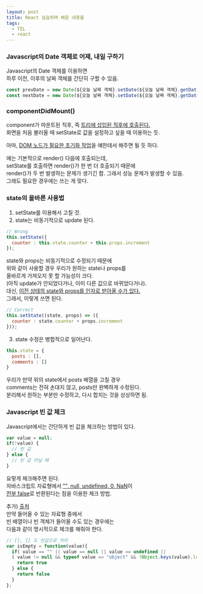 ```yaml
---
layout: post
title: React 실습하며 배운 내용들
tags:
  - TIL
  - react
---
```


### Javascript의 Date 객체로 어제, 내일 구하기
Javascript의 Date 객체를 이용하면  
하루 이전, 이후의 날짜 객체를 간단히 구할 수 있음.  

```javascript
const prevDate = new Date(${오늘 날짜 객체}.setDate(${오늘 날짜 객체}.getDate() - 1));
const nextDate = new Date(${오늘 날짜 객체}.setDate(${오늘 날짜 객체}.getDate() + 1));
```

### componentDidMount()
component가 마운트된 직후, 즉 <u>트리에 삽입된 직후에 호출된다.</u>  
화면을 처음 불러올 때 setState로 값을 설정하고 싶을 때 이용하는 듯.  

아마, <u>DOM 노드가 필요한 초기화 작업</u>을 얘한테서 해주면 될 듯 하다.  

얘는 기본적으로 render() 다음에 호출되는데,  
setState를 호출하면 render()가 한 번 더 호출되기 때문에  
render()가 두 번 발생하는 문제가 생기긴 함. 그래서 성능 문제가 발생할 수 있음.  
그래도 필요한 경우에는 쓰는 게 맞다.  

### state의 올바른 사용법
1. setState를 이용해서 고칠 것.
2. state는 비동기적으로 update 된다.
```javascript
// Wrong
this.setState({
  counter : this.state.counter + this.props.increment
});
```
state와 props는 비동기적으로 수정되기 때문에  
위와 같이 사용할 경우 우리가 원하는 state나 props를  
올바르게 가져오지 못 할 가능성이 크다.  
(아직 update가 안되었다거나, 이미 다른 값으로 바뀌었다거나).  
대신, <u>이전 상태의 state와 props를 인자로 받아올 수가 있다.</u>  
그래서, 이렇게 쓰면 된다.  
```javascript
// Correct
this.setState((state, props) => ({
  counter : state.counter + props.increment
}));
```

3. state 수정은 병합적으로 일어난다.
```javascript
this.state = {
  posts : [],
  comments : []
}
```
우리가 만약 위의 state에서 posts 배열을 고칠 경우  
comments는 전혀 손대지 않고, posts만 완벽하게 수정된다.  
분리해서 원하는 부분만 수정하고, 다시 합치는 것을 상상하면 됨.  

### Javascript 빈 값 체크
Javascript에서는 간단하게 빈 값을 체크하는 방법이 있다.  
```javascript
var value = null;
if(!value) {
  // 빈 값
} else {
  // 빈 값 아닐 때
}
```
요렇게 체크해주면 된다.  
자바스크립트 자료형에서 <u>"", null, undefined, 0, NaN</u>이  
<u>전부 false</u>로 반환된다는 점을 이용한 체크 방법.  

추가) [출처](https://sanghaklee.tistory.com/3)  
만약 들어올 수 있는 자료형 중에서  
빈 배열이나 빈 객체가 들어올 수도 있는 경우에는  
다음과 같이 명시적으로 체크를 해줘야 한다.  
```javascript
// [], {} 도 빈값으로 처리 
var isEmpty = function(value){ 
  if( value == "" || value == null || value == undefined || 
  ( value != null && typeof value == "object" && !Object.keys(value).length )) { 
    return true 
  } else { 
    return false 
  } 
};

```



